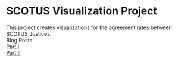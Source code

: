# SCOTUS Visualization Project
This project creates visualizations for the agreement rates between SCOTUS Justices.<br>
Blog Posts: <br>
[Part I](https://medium.com/@j3follis/visualizing-supreme-court-justice-agreement-part-i-f8d1b2db7e5)  <br>
[Part II](https://medium.com/@j3follis/visualizing-supreme-court-justice-agreement-part-ii-8b0d6451b5d4)
